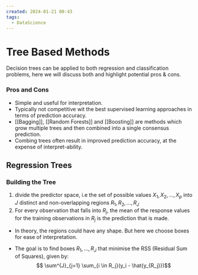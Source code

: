 ```yaml
---
created: 2024-01-21 00:43
tags:
  - DataScience
---
```


# Tree Based Methods

Decision trees can be applied to both regression and classification problems, here we will discuss both and highlight potential pros & cons.

### Pros and Cons
- Simple and useful for interpretation.
- Typically not competitive wit the best supervised learning approaches in terms of prediction accuracy.
- [[Bagging]], [[Random Forests]] and [[Boosting]] are methods which grow multiple trees and then combined into a single consensus prediction.
- Combing trees often result in improved prediction accuracy, at the expense of interpret-ability. 

## Regression Trees

### Building the Tree
1. divide the predictor space, i.e the set of possible values $X_1, X_2, \dots, X_p$ into $J$ distinct and non-overlapping regions $R_1, R_2, \dots, R_J$
2. For every observation that falls into $R_j$, the mean of the response values for the training observations in $R_j$ is the prediction that is made.

- In theory, the regions could have any shape. But here we choose boxes for ease of interpretation.

 - The goal is to find boxes $R_1, \dots, R_J$ that minimise the RSS (Residual Sum of Squares), given by:
		$$ \sum^{J}_{j=1} \sum_{i \in R_j}(y_i - \hat{y_{R_j}})$$